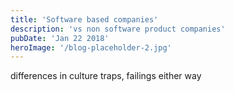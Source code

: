 ```yaml
---
title: 'Software based companies'
description: 'vs non software product companies'
pubDate: 'Jan 22 2018'
heroImage: '/blog-placeholder-2.jpg'
---
```


differences in culture
traps, failings either way